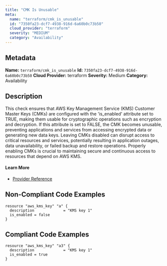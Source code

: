 ```yaml
---
title: "CMK Is Unusable"
meta:
  name: "terraform/cmk_is_unusable"
  id: "7350fa23-dcf7-4938-916d-6a60b0c73b50"
  cloud_provider: "terraform"
  severity: "MEDIUM"
  category: "Availability"
---
```

## Metadata
**Name:** `terraform/cmk_is_unusable`
**Id:** `7350fa23-dcf7-4938-916d-6a60b0c73b50`
**Cloud Provider:** terraform
**Severity:** Medium
**Category:** Availability
## Description
This check ensures that AWS Key Management Service (KMS) Customer Master Keys (CMKs) are configured with the 'is_enabled' attribute set to TRUE, making them usable for cryptographic operations such as encryption and decryption. If this attribute is set to FALSE, the CMK becomes unusable, preventing applications and services from accessing encrypted data or generating new data keys. Leaving CMKs disabled can disrupt access to critical resources and services, potentially resulting in application outages, data unavailability, or failed backup and restore operations. Properly enabling CMKs is crucial to maintaining secure and continuous access to resources that depend on AWS KMS.

#### Learn More

 - [Provider Reference](https://registry.terraform.io/providers/hashicorp/aws/latest/docs/resources/kms_key#is_enabled)

## Non-Compliant Code Examples
```aws
resource "aws_kms_key" "a" {
  description             = "KMS key 1"
  is_enabled = false
}

```

## Compliant Code Examples
```aws
resource "aws_kms_key" "a3" {
  description             = "KMS key 1"
  is_enabled = true
}

```
